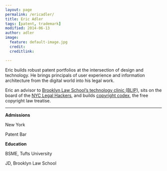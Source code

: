 ```yaml
---
layout: page
permalink: /ericadler/
title: Eric Adler
tags: [patent, trademark]
modified: 2014-06-13
author: adler
image:
  feature: default-image.jpg
  credit: 
  creditlink:

---
```



Eric builds robust patent portfolios at the intersection of design and technology. He brings principals of user experience and information architecture from the digital world into his legal work. 

Eric an advisor to <a href="http://www.blipclinic.org/">Brooklyn Law School’s technology clinic (BLIP)</a>, sits on the board of the <a href="http://legalhackers.org/">NYC Legal Hackers</a>, and builds <a href='http://www.copyrightcodex.com'>copyright codex</a>, the free copyright law treatise.

- - - 

<div class="sixcols">
<p><strong>Admissions</strong></p>
<p>New York </p>
<p>Patent Bar </p>
</div>

<div class="sixcols last">
<p><strong>Education</strong> <br></p>
<p>BSME, Tufts University</p>
<p>JD, Brooklyn Law School </p> 
</div>

